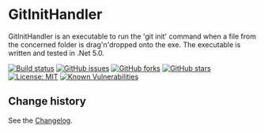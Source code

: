 GitInitHandler
===============

GitInitHandler is an executable to run the 'git init' command when a file from the concerned folder is drag'n'dropped onto the exe.
The executable is written and tested in .Net 5.0.

[![Build status](https://ci.appveyor.com/api/projects/status/qxlolyonkcf53ouj?svg=true)](https://ci.appveyor.com/project/SeppPenner/gitinithandler)
[![GitHub issues](https://img.shields.io/github/issues/SeppPenner/GitInitHandler.svg)](https://github.com/SeppPenner/GitInitHandler/issues)
[![GitHub forks](https://img.shields.io/github/forks/SeppPenner/GitInitHandler.svg)](https://github.com/SeppPenner/GitInitHandler/network)
[![GitHub stars](https://img.shields.io/github/stars/SeppPenner/GitInitHandler.svg)](https://github.com/SeppPenner/GitInitHandler/stargazers)
[![License: MIT](https://img.shields.io/badge/License-MIT-blue.svg)](https://raw.githubusercontent.com/SeppPenner/GitInitHandler/master/License.txt)
[![Known Vulnerabilities](https://snyk.io/test/github/SeppPenner/GitInitHandler/badge.svg)](https://snyk.io/test/github/SeppPenner/GitInitHandler)

Change history
--------------

See the [Changelog](https://github.com/SeppPenner/GitInitHandler/blob/master/Changelog.md).